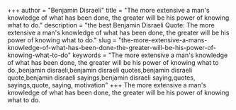 +++
author = "Benjamin Disraeli"
title = "The more extensive a man's knowledge of what has been done, the greater will be his power of knowing what to do."
description = "the best Benjamin Disraeli Quote: The more extensive a man's knowledge of what has been done, the greater will be his power of knowing what to do."
slug = "the-more-extensive-a-mans-knowledge-of-what-has-been-done-the-greater-will-be-his-power-of-knowing-what-to-do"
keywords = "The more extensive a man's knowledge of what has been done, the greater will be his power of knowing what to do.,benjamin disraeli,benjamin disraeli quotes,benjamin disraeli quote,benjamin disraeli sayings,benjamin disraeli saying,quotes, sayings,quote, saying, motivation"
+++
The more extensive a man's knowledge of what has been done, the greater will be his power of knowing what to do.
